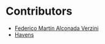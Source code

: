 # Contributors

* [Federico Martín Alconada Verzini](https://github.com/fedealconada)
* [Havens](https://github.com/havenS)
